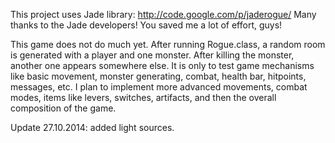 This project uses Jade library:
http://code.google.com/p/jaderogue/
Many thanks to the Jade developers! You saved me a lot of effort, guys!

This game does not do much yet. After running Rogue.class, a random room is generated with a player and one monster. After killing the monster, another one appears somewhere else. It is only to test game mechanisms like basic movement, monster generating, combat, health bar, hitpoints, messages, etc. I plan to implement more advanced movements, combat modes, items like levers, switches, artifacts, and then the overall composition of the game.

Update 27.10.2014: added light sources.